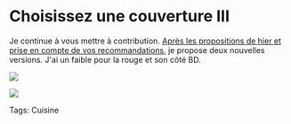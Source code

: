 # Choisissez une couverture III

Je continue à vous mettre à contribution. [Après les propositions de hier et prise en compte de vos recommandations](http://blog.tcrouzet.com/2010/09/26/choisissez-une-couverture-ii/), je propose deux nouvelles versions. J'ai un faible pour la rouge et son côté BD.<span id="more-19414"></span>

![](http://blog.tcrouzet.comhttps://tcrouzet.com/images_tc/2010/09/idcv1.png)

![](http://blog.tcrouzet.comhttps://tcrouzet.com/images_tc/2010/09/idcv2.png)

Tags: Cuisine